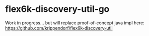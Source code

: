 # flex6k-discovery-util-go

Work in progress... but will replace proof-of-concept java impl here: https://github.com/krippendorf/flex6k-discovery-util